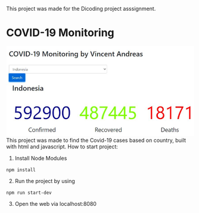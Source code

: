 This project was made for the Dicoding project asssignment.

# COVID-19 Monitoring

![Alt text](blob/image/Capture.JPG?raw=true "Preview")
This project was made to find the Covid-19 cases based on country, built with html and javascript.
How to start project:

1. Install Node Modules
```
npm install
```
2. Run the project by using
```
npm run start-dev
```
3. Open the web via localhost:8080
